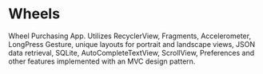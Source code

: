 # Wheels
Wheel Purchasing App. Utilizes RecyclerView, Fragments, Accelerometer, LongPress Gesture, unique layouts for portrait and landscape views, JSON data retrieval, SQLite, AutoCompleteTextView, ScrollView, Preferences and other features implemented with an MVC design pattern.

